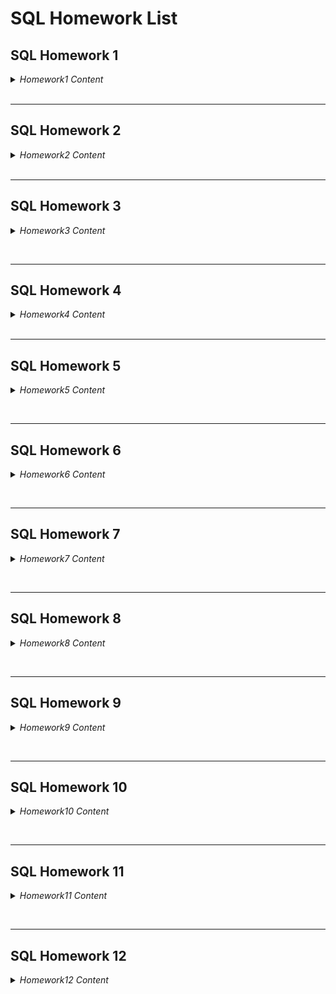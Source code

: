 <!-- @import "[TOC]" {cmd="toc" depthFrom=1 depthTo=6 orderedList=false} -->

# SQL Homework List

## SQL Homework 1

<details close>
<summary><i>Homework1 Content</i></summary></br>

1- film tablosunda bulunan title ve description sütunlarındaki verileri sıralayınız.

`SELECT title,description FROM film;`

---

2- film tablosunda bulunan tüm sütunlardaki verileri film uzunluğu (length) 60 dan büyük VE 75 ten küçük olma koşullarıyla sıralayınız.

`SELECT * FROM film WHERE length>60 AND length<75; `

---

3-film tablosunda bulunan tüm sütunlardaki verileri rental_rate 0.99 VE replacement_cost 12.99 VEYA 28.99 olma koşullarıyla sıralayınız.

`SELECT * FROM film WHERE rental_rate=0.99 AND (replacement_cost=12.99 OR replacement_cost=28.99);`

---

4-customer tablosunda bulunan first_name sütunundaki değeri 'Mary' olan müşterinin last_name sütunundaki değeri nedir?

#### Cevap 'Smith'

`SELECT * FROM customer WHERE first_name='Mary';`

---

5-film tablosundaki uzunluğu(length) 50 ten büyük OLMAYIP aynı zamanda rental_rate değeri 2.99 veya 4.99 OLMAYAN verileri sıralayınız.

`SELECT * FROM film WHERE NOT length>50 AND NOT (rental_rate=2.99 OR rental_rate=4.99);`

</details>
&nbsp;
&nbsp;

---

## SQL Homework 2

<details close>
<summary> <i>Homework2 Content</i> </summary> </br>

1- film tablosunda bulunan tüm sütunlardaki verileri replacement cost değeri 12.99 dan büyük eşit ve 16.99 küçük olma koşuluyla sıralayınız ( BETWEEN - AND yapısını kullanınız.)

`SELECT * FROM film WHERE replacement_cost BETWEEN 12.99 AND 16.99;`

---

2- .actor tablosunda bulunan first_name ve last_name sütunlardaki verileri first_name 'Penelope' veya 'Nick' veya 'Ed' değerleri olması koşuluyla sıralayınız. ( IN operatörünü kullanınız.)

`SELECT first_name, last_name FROM actor WHERE first_name IN ('Penelope','Nick','Ed');`

---

3- film tablosunda bulunan tüm sütunlardaki verileri rental_rate 0.99, 2.99, 4.99 VE replacement_cost 12.99, 15.99, 28.99 olma koşullarıyla sıralayınız. ( IN operatörünü kullanınız.)

`SELECT * FROM film WHERE rental_rate IN (0.99, 2.99, 4.99) AND replacement_cost IN (12.99, 15.99, 28.99);`

</details>
&nbsp;
&nbsp;

---

## SQL Homework 3

<details close>

  <summary><i>Homework3 Content</i></summary> </br>

1- country tablosunda bulunan country sütunundaki ülke isimlerinden 'A' karakteri ile başlayıp 'a' karakteri ile sonlananları sıralayınız.

`SELECT * FROM country WHERE country LIKE 'A%a';`

---

2- country tablosunda bulunan country sütunundaki ülke isimlerinden en az 6 karakterden oluşan ve sonu 'n' karakteri ile sonlananları sıralayınız.

`SELECT * FROM country WHERE country LIKE '_____n';`

---

3- film tablosunda bulunan title sütunundaki film isimlerinden en az 4 adet büyük ya da küçük harf farketmesizin 'T' karakteri içeren film isimlerini sıralayınız.

`SELECT title FROM film WHERE title ILIKE '%t%t%t%t%';`

4- film tablosunda bulunan tüm sütunlardaki verilerden title 'C' karakteri ile başlayan ve uzunluğu (length) 90 dan büyük olan ve rental_rate 2.99 olan verileri sıralayınız.

`SELECT * FROM film WHERE title LIKE 'C%' AND length > 90 AND rental_rate = 2.99;`

</details>

&nbsp;
&nbsp;

---

## SQL Homework 4

<details close>
  <summary><i>Homework4 Content</i></summary> </br>

1- film tablosunda bulunan replacement_cost sütununda bulunan birbirinden farklı değerleri sıralayınız.

`SELECT DISTINCT replacement_cost FROM film;  `

---

2- film tablosunda bulunan replacement_cost sütununda birbirinden farklı kaç tane veri vardır?

Cevap 21

`SELECT COUNT(DISTINCT replacement_cost) FROM film;`

---

3- film tablosunda bulunan film isimlerinde (title) kaç tanesini T karakteri ile başlar ve aynı zamanda rating 'G' ye eşittir?

Cevap 9

`SELECT COUNT(*) FROM film WHERE title LIKE 'T%' AND rating = 'G'; `

---

4- country tablosunda bulunan ülke isimlerinden (country) kaç tanesi 5 karakterden oluşmaktadır?

Cevap 13

`SELECT COUNT(DISTINCT country) FROM country WHERE country LIKE '_____';`

---

5- city tablosundaki şehir isimlerinin kaç tanesi 'R' veya r karakteri ile biter?

`SELECT COUNT(city) FROM city WHERE city ILIKE ('%R');`

</details>
&nbsp;
&nbsp;

---

## SQL Homework 5

<details close>
  <summary><i>Homework5 Content</i></summary> </br>

1- film tablosunda bulunan ve film ismi (title) 'n' karakteri ile biten en uzun (length) 5 filmi sıralayınız.

---

`SELECT title FROM film WHERE title LIKE '%n' ORDER BY length DESC LIMIT 5; `

2- film tablosunda bulunan ve film ismi (title) 'n' karakteri ile biten en kısa (length) ikinci(6,7,8,9,10) 5 filmi(6,7,8,9,10) sıralayınız.

---

`SELECT title FROM film WHERE title LIKE '%n' ORDER BY length ASC OFFSET 1 LIMIT 1;`

3- customer tablosunda bulunan last_name sütununa göre azalan yapılan sıralamada store_id 1 olmak koşuluyla ilk 4 veriyi sıralayınız.

`SELECT * FROM customer  WHERE store_id = 1 ORDER BY last_name DESC LIMIT 4;`

</details>

&nbsp;
&nbsp;

---

## SQL Homework 6

<details close>
  <summary><i>Homework6 Content</i></summary> </br>
    
  1- film tablosunda bulunan rental_rate sütunundaki değerlerin ortalaması nedir?

`SELECT ROUND(AVG(rental_rate),2) FROM film; `

---

2- film tablosunda bulunan filmlerden kaç tanesi 'C' karakteri ile başlar?

`SELECT COUNT(*) FROM film WHERE title LIKE 'C%';`

---

3- film tablosunda bulunan filmlerden rental_rate değeri 0.99 a eşit olan en uzun (length) film kaç dakikadır?

`SELECT COUNT(*) FROM film WHERE title LIKE 'C%';`

---

4- film tablosunda bulunan filmlerin uzunluğu 150 dakikadan büyük olanlarına ait kaç farklı replacement_cost değeri vardır?

`SELECT COUNT(DISTINCT replacement_cost) FROM film WHERE length > 150 ;`

</details>

&nbsp;
&nbsp;

---

## SQL Homework 7

<details close>
  <summary><i>Homework7 Content</i></summary> </br>
    
1- film tablosunda bulunan filmleri rating değerlerine göre gruplayınız.

---

`SELECT rating, COUNT(*) FROM film
GROUP BY rating;`

2- film tablosunda bulunan filmleri replacement_cost sütununa göre grupladığımızda film sayısı 50 den fazla olan replacement_cost değerini ve karşılık gelen film sayısını sıralayınız.

---

`SELECT replacement_cost, COUNT(*) FROM film
GROUP BY replacement_cost HAVING COUNT(*)> 50;`

3-customer tablosunda bulunan store_id değerlerine karşılık gelen müşteri sayılarını nelerdir?

---

`SELECT store_id , COUNT(customer_id) FROM customer
GROUP BY store_id;`

4- city tablosunda bulunan şehir verilerini country_id sütununa göre gruplandırdıktan sonra en fazla şehir sayısı barındıran country_id bilgisini ve şehir sayısını paylaşınız.

`SELECT country_id,COUNT(country_id) FROM city GROUP BY country_id  ORDER BY COUNT(country_id) DESC LIMIT 1;`

</details>

&nbsp;
&nbsp;

---

## SQL Homework 8

<details close>
  <summary><i>Homework8 Content</i></summary> </br>
    
  PASSED

</details>

&nbsp;
&nbsp;

---

## SQL Homework 9

<details close>
  <summary><i>Homework9 Content</i></summary> </br>
    
1- city tablosu ile country tablosunda bulunan şehir (city) ve ülke (country) isimlerini birlikte görebileceğimiz INNER JOIN sorgusunu yazınız.

`SELECT city.city,country.country FROM country INNER JOIN city ON city.country_id = country.country_id;`

---

2- customer tablosu ile payment tablosunda bulunan payment_id ile customer tablosundaki first_name ve last_name isimlerini birlikte görebileceğimiz INNER JOIN sorgusunu yazınız.

`SELECT payment.payment_id,CONCAT(customer.first_name, ' ' ,customer.last_name) as full_name FROM customer INNER JOIN payment ON customer.customer_id = payment.customer_id;`

---

3- customer tablosu ile rental tablosunda bulunan rental_id ile customer tablosundaki first_name ve last_name isimlerini birlikte görebileceğimiz INNER JOIN sorgusunu yazınız.

`SELECT rental.rental_id,CONCAT(customer.first_name, ' ' ,customer.last_name) as full_name FROM customer INNER JOIN rental ON customer.customer_id = rental.customer_id;`

</details>

&nbsp;
&nbsp;

---

## SQL Homework 10

<details close>
  <summary><i>Homework10 Content</i></summary> </br>
    
1- city tablosu ile country tablosunda bulunan şehir (city) ve ülke (country) isimlerini birlikte görebileceğimiz LEFT JOIN sorgusunu yazınız.

` SELECT city.city,country.country FROM city LEFT JOIN country ON city.country_id = country.country_id;`

---

2- customer tablosu ile payment tablosunda bulunan payment_id ile customer tablosundaki first_name ve last_name isimlerini birlikte görebileceğimiz RIGHT JOIN sorgusunu yazınız.

`SELECT payment.payment_id,customer.first_name,customer.last_name FROM customer RIGHT JOIN payment ON customer.customer_id = payment.customer_id;`

---

3- customer tablosu ile rental tablosunda bulunan rental_id ile customer tablosundaki first_name ve last_name isimlerini birlikte görebileceğimiz FULL JOIN sorgusunu yazınız.

` SELECT customer.first_name, customer.last_name, rental.rental_id FROM customer FULL JOIN rental ON rental.customer_id = customer.customer_id;`

</details>

&nbsp;
&nbsp;

---

## SQL Homework 11

<details close>
  <summary><i>Homework11 Content</i></summary> </br>

1- actor ve customer tablolarında bulunan first_name sütunları için tüm verileri sıralayalım.

`(SELECT first_name FROM actor) UNION (SELECT first_name FROM customer);`

---

2- actor ve customer tablolarında bulunan first_name sütunları için kesişen verileri sıralayalım.

`(SELECT first_name FROM actor) INTERSECT (SELECT first_name FROM customer);`

---

3- actor ve customer tablolarında bulunan first_name sütunları için ilk tabloda bulunan ancak ikinci tabloda bulunmayan verileri sıralayalım.

`(SELECT first_name FROM actor) EXCEPT (SELECT first_name FROM customer);`

---

4- İlk 3 sorguyu tekrar eden veriler için de yapalım.

`(SELECT first_name FROM actor) UNION ALL (SELECT first_name FROM customer);`

`(SELECT first_name FROM actor) INTERSECT ALL (SELECT first_name FROM customer);`

`(SELECT first_name FROM actor) EXCEPT ALL (SELECT first_name FROM customer);`

</details>

&nbsp;
&nbsp;

---

## SQL Homework 12

<details close>
  <summary><i>Homework12 Content</i></summary> </br>

1- film tablosunda film uzunluğu length sütununda gösterilmektedir. Uzunluğu ortalama film uzunluğundan fazla kaç tane film vardır?

`SELECT COUNT(film_id) FROM film WHERE length > (SELECT AVG(length) FROM film);`

---

2- film tablosunda en yüksek rental_rate değerine sahip kaç tane film vardır?

`SELECT COUNT(film_id) FROM film WHERE rental_rate = (SELECT MAX(rental_rate) FROM film );`

---

3- film tablosunda en düşük rental_rate ve en düşün replacement_cost değerlerine sahip filmleri sıralayınız.

```
SELECT title,rental_rate,replacement_cost FROM film WHERE rental_rate =
(
	SELECT MIN(rental_rate) FROM film
)
AND
replacement_cost =
(
	SELECT MIN(replacement_cost) FROM film
)
ORDER BY title DESC;

```

---

4- payment tablosunda en fazla sayıda alışveriş yapan müşterileri(customer) sıralayınız.

```
SELECT payment.customer_id, customer.first_name, customer.last_name,  COUNT(payment.customer_id)
FROM payment
INNER JOIN customer ON customer.customer_id = payment.customer_id
GROUP BY customer.first_name, customer.last_name, payment.customer_id
ORDER BY COUNT(payment.customer_id) DESC;

```

</details>
